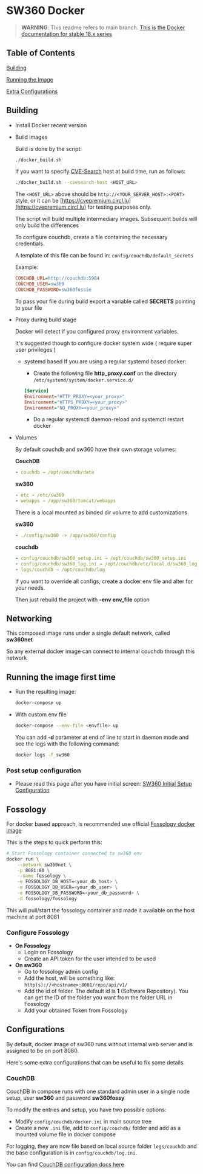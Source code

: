 # SW360 Docker

> **WARNING**: This readme refers to main branch. [This is the Docker documentation for stable 18.x series](https://github.com/eclipse-sw360/sw360/blob/releases/18/README_DOCKER.md)

## Table of Contents

[Building](#building)

[Running the Image](#running-the-image-first-time)

[Extra Configurations](#configurations)

## Building

* Install Docker recent version
* Build images

    Build is done by the script:

    ```sh
    ./docker_build.sh
    ```

    If you want to specify [CVE-Search](https://github.com/cve-search/cve-search) host at build time, run as follows:

    ```sh
    ./docker_build.sh --cvesearch-host <HOST_URL>
    ```

    The `<HOST_URL>` above should be `http://<YOUR_SERVER_HOST>:<PORT>` style, 
    or it can be [https://cvepremium.circl.lu](https://cvepremium.circl.lu) for testing purposes only.

    The script will build multiple intermediary images.
    Subsequent builds will only build the differences

    To configure couchdb, create a file containing the necessary credentials.

    A template of this file can be found in:
    `config/couchdb/default_secrets`

    Example:

    ```ini
    COUCHDB_URL=http://couchdb:5984
    COUCHDB_USER=sw360
    COUCHDB_PASSWORD=sw360fossie
    ```

    To pass your file during build export a variable called **SECRETS** pointing to your file

* Proxy during build stage

    Docker will detect if you configured proxy environment variables.

    It's suggested though to configure docker system wide ( require super user privileges )

  * systemd based
    If you are using a regular systemd based docker:
    * Create the following file **http_proxy.conf** on the directory `/etc/systemd/system/docker.service.d/`

    ```ini
    [Service]
    Environment="HTTP_PROXY=<your_proxy>"
    Environment="HTTPS_PROXY=<your_proxy>"
    Environment="NO_PROXY=<your_proxy>"
    ```

    * Do a regular systemctl daemon-reload and systemctl restart docker

* Volumes

  By default couchdb and sw360 have their own storage volumes:

  **CouchDB**

  ```yml
  - couchdb → /opt/couchdb/data
  ```

  **sw360**

  ```yml
  - etc → /etc/sw360
  - webapps → /app/sw360/tomcat/webapps
  ```

  There is a local mounted as binded dir volume to add customizations

  **sw360**

  ```yml
  - ./config/sw360 -> /app/sw360/config
  ```

  **couchdb**

  ```yml
  - config/couchdb/sw360_setup.ini → /opt/couchdb/sw360_setup.ini
  - config/couchdb/sw360_log.ini → /opt/couchdb/etc/local.d/sw360_log.ini
  - logs/couchdb → /opt/couchdb/log
  ```

  If you want to override all configs, create a docker env file  and alter for your needs.

  Then just rebuild the project with **-env env_file** option

## Networking

This composed image runs under a single default network, called **sw360net**

So any external docker image can connect to internal couchdb  through this network

## Running the image first time

* Run the resulting image:

    ```sh
    docker-compose up
    ```

* With custom env file

    ```sh
    docker-compose --env-file <envfile> up
    ```

    You can add **-d** parameter at end of line to start in daemon mode and see the logs with the following command:

    ```sh
    docker logs -f sw360
    ```

### Post setup configuration

* Please read this page after you have initial screen:
[SW360 Initial Setup Configuration](https://eclipse.dev/sw360/docs/deployment/legacy/deploy-liferay7.4/)

## Fossology

For docker based approach, is recommended use official [Fossology docker image](https://hub.docker.com/r/fossology/fossology/)

This is the steps to quick perform this:

```sh
# Start Fossology container connected to sw360 env
docker run \
    --network sw360net \
    -p 8081:80 \
    --name fossology \
    -e FOSSOLOGY_DB_HOST=<your_db_host> \
    -e FOSSOLOGY_DB_USER=<your_db_user> \
    -e FOSSOLOGY_DB_PASSWORD=<your_db_password> \
    -d fossology/fossology
```

This will pull/start the fossology container and made it available on the host machine at port 8081

### Configure Fossology

* **On Fossology**
  * Login on Fossology
  * Create an API token for the user intended to be used
* **On sw360**
  * Go to fossology admin config
  * Add the host, will be something like: `http(s)://<hostname>:8081/repo/api/v1/`
  * Add the id of folder. The default id is **1** (Software Repository). You can get the ID of the folder you want from the folder URL in Fossology
  * Add your obtained Token from Fossology

## Configurations

By default, docker image of sw360 runs without internal web server and is assigned to be on port 8080.

Here's some extra configurations that can be useful to fix some details.

### CouchDB

CouchDB in compose runs with one standard admin user in a single node setup, user **sw360** and password **sw360fossy**

To modify the entries and setup, you have two possible options:

* Modify `config/couchdb/docker.ini` in main source tree
* Create a new `.ini` file, add to `config/couchdb/` folder and add as a mounted volume file in docker compose

For logging, they are now file based on local source folder `logs/couchdb` and the base configuration is in `config/couchdb/log.ini`.

You can find [CouchDB configuration docs here](https://docs.couchdb.org/en/stable/config/index.html)
